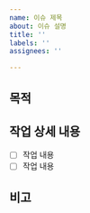 ```yaml
---
name: 이슈 제목
about: 이슈 설명
title: ''
labels: ''
assignees: ''

---
```


## 목적

## 작업 상세 내용
- [ ] 작업 내용
- [ ] 작업 내용

## 비고
